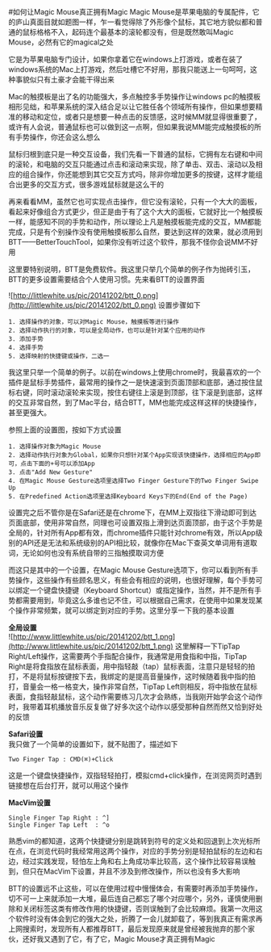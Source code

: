 #如何让Magic Mouse真正拥有Magic
Magic Mouse是苹果电脑的专属配件，它的庐山真面目就如题图一样，乍一看觉得除了外形像个鼠标，其它地方貌似都和普通的鼠标格格不入，起码连个最基本的滚轮都没有，但是既然敢叫Magic Mouse，必然有它的magical之处

它是为苹果电脑专门设计，如果你拿着它在windows上打游戏，或者在装了windows系统的Mac上打游戏，然后吐槽它不好用，那我只能送上一句呵呵，这种事貌似只有土豪才会能干得出来

Mac的触摸板是出了名的功能强大，多点触控多手势操作让windows pc的触摸板相形见绌，和苹果系统的深入结合足以让它胜任各个领域所有操作，但如果想要精准的移动和定位，或者只是想要一种点击的反馈感，这时候MM就显得很重要了，或许有人会说，普通鼠标也可以做到这一点啊，但如果我说MM能完成触摸板的所有手势操作，你还会这么想么

鼠标归根到底只是一种交互设备，我们先看一下普通的鼠标，它拥有左右键和中间的滚轮，和电脑的交互只能通过点击和滚动来实现，除了单击、双击、滚动以及相应的组合操作，你还能想到其它交互方式吗，除非你增加更多的按键，这样才能组合出更多的交互方式，很多游戏鼠标就是这么干的

再来看看MM，虽然它也可实现点击操作，但它没有滚轮，只有一个大大的面板，看起来好像组合方式更少，但正是由于有了这个大大的面板，它就好比一个触摸板一样，能感知不同的手势和动作，所以理论上凡是触摸板能完成的交互，MM都能完成，只是有个别操作没有使用触摸板那么自然，要达到这样的效果，就必须用到BTT——BetterTouchTool，如果你没有听过这个软件，那我不怪你会说MM不好用

这里要特别说明，BTT是免费软件。我这里只举几个简单的例子作为抛砖引玉，BTT的更多设置需要结合个人使用习惯。先来看BTT的设置界面

![http://littlewhite.us/pic/20141202/btt_0.png](http://littlewhite.us/pic/20141202/btt_0.png)
设置步骤如下

	1. 选择操作的对象，可以对Magic Mouse，触摸板等进行操作  
	2. 选择动作执行的对象，可以是全局动作，也可以是针对某个应用的动作  
	3. 添加手势  
	4. 选择手势  
	5. 选择映射的快捷键或操作，二选一  

我这里只举一个简单的例子。以前在windows上使用chrome时，我最喜欢的一个插件是鼠标手势插件，最常用的操作之一是快速滚到页面顶部和底部，通过按住鼠标右键，同时滚动滚轮来实现，按住右键往上滚是到顶部，往下滚是到底部，这样的交互非常自然，到了Mac平台，结合BTT，MM也能完成这样这样的快捷操作，甚至更强大。

参照上面的设置图，按如下方式设置

	1. 选择操作对象为Magic Mouse
	2. 选择动作执行对象为Global，如果你只想针对某个App实现该快捷操作，选择相应的App即可，点击下面的+号可以添加App
	3. 点击"Add New Gesture"
	4. 在Magic Mouse Gesture选项里选择Two Finger Gesture下的Two Finger Swipe Up
	5. 在Predefined Action选项里选择Keyboard Keys下的End(End of the Page)
	
设置完之后不管你是在Safari还是在chrome下，在MM上双指往下滑动即可到达页面底部，使用非常自然，同理也可设置双指上滑到达页面顶部，由于这个手势是全局的，针对所有App都有效，而chrome插件只能针对chrome有效，所以App级别的API还是无法和系统级别的API相比较，就像你在Mac下查英文单词用有道取词，无论如何也没有系统自带的三指触摸取词方便

而这只是其中的一个设置，在Magic Mouse Gesture选项下，你可以看到所有手势操作，这些操作有些顾名思义，有些会有相应的说明，也很好理解，每个手势可以绑定一个键盘快捷键（Keyboard Shortcut）或指定操作，当然，并不是所有手势都需要用到，毕竟这么多谁也记不住，可以根据自己需求，在使用中如果发现某个操作非常频繁，就可以绑定到对应的手势。这里分享一下我的基本设置

**全局设置**  
![http://www.littlewhite.us/pic/20141202/btt_1.png](http://www.littlewhite.us/pic/20141202/btt_1.png)
这里解释一下TipTap Right/Left操作，这需要两个手指配合操作，我通常是用食指和中指，TipTap Right是将食指放在鼠标表面，用中指轻敲（tap）鼠标表面，注意只是轻轻的拍打，不是将鼠标按键按下去，我绑定的是提高音量操作，这时候随着我中指的拍打，音量会一格一格变大，操作非常自然，TipTap Left则相反，将中指放在鼠标表面，食指轻敲鼠标，这个动作需要练习几次才会熟练，当我刚开始学会这个动作时，我带着耳机播放音乐反复做了好多次这个动作以感受那种自然而然又恰到好处的反馈

**Safari设置**  
我只做了一个简单的设置如下，就不贴图了，描述如下

	Two Finger Tap : CMD(⌘)+Click
这是一个键盘快捷操作，双指轻轻拍打，模拟cmd+click操作，在浏览网页时遇到链接想在后台打开，就可以用这个操作

**MacVim设置**

	Single Finger Tap Right : ^]
	Single Finger Tap Left  : ^o
熟悉vim的都知道，这两个快捷键分别是跳转到符号的定义处和回退到上次光标所在点，在浏览代码时我经常用这两个操作，对应的手势分别是轻拍鼠标的左边和右边，经过实践发现，轻怕左上角和右上角成功率比较高，这个操作比较容易误触到，但只在MacVim下设置，并且不涉及到修改操作，所以也没有多大影响

BTT的设置远不止这些，可以在使用过程中慢慢体会，有需要时再添加手势操作，切不可一上来就添加一大堆，最后连自己都忘了哪个对应哪个，另外，谨慎使用删除和关闭标签这类有修改作用的快捷键，否则误触到了会比较麻烦。我第一次用这个软件时没有体会到它的强大之处，折腾了一会儿就卸载了，等到我真正有需求再上网搜索时，发现所有人都推荐BTT，最后发现原来就是曾经被我抛弃的那个家伙，还好我又遇到了它，有了它，Magic Mouse才真正拥有Magic


